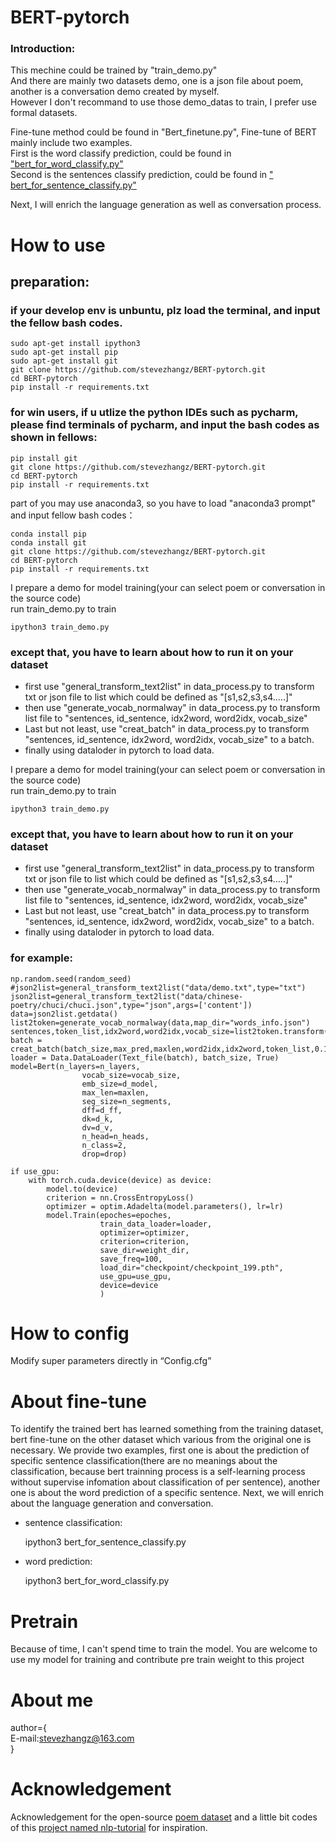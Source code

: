 # BERT-pytorch

### Introduction:

This mechine could be trained by "train_demo.py"    
  And there are mainly two datasets demo, one is a json file about poem, another is a conversation demo created by myself.    
  However I don't recommand to use those demo_datas to train, I prefer use formal datasets.   

Fine-tune method could be found in "Bert_finetune.py", Fine-tune of BERT mainly include two examples.   
  First is the word classify prediction, could be found in ["bert_for_word_classify.py"](https://codechina.csdn.net/captainAAAjohn/BERT-pytorch/-/blob/main/bert_for_word_classify.py)    
  Second is the sentences classify prediction, could be found in [" bert_for_sentence_classify.py"](https://codechina.csdn.net/captainAAAjohn/BERT-pytorch/-/blob/main/bert_for_sentence_classify.py)   

Next, I will enrich the language generation as well as conversation process.    

# How to use

## preparation:
### if your develop env is unbuntu, plz load the terminal, and input the fellow bash codes.

    sudo apt-get install ipython3
    sudo apt-get install pip
    sudo apt-get install git
    git clone https://github.com/stevezhangz/BERT-pytorch.git
    cd BERT-pytorch
    pip install -r requirements.txt 
   
### for win users, if u utlize the python IDEs such as pycharm, please find terminals of pycharm, and input the bash codes as shown in fellows:

    pip install git
    git clone https://github.com/stevezhangz/BERT-pytorch.git
    cd BERT-pytorch
    pip install -r requirements.txt 

part of you may use anaconda3, so you have to load "anaconda3 prompt" and input fellow bash codes：

	conda install pip
    conda install git
    git clone https://github.com/stevezhangz/BERT-pytorch.git
    cd BERT-pytorch
    pip install -r requirements.txt 
    
I prepare a demo for model training(your can select poem or conversation in the source code)    
run train_demo.py to train
  
    ipython3 train_demo.py

### except that, you have to learn about how to run it on your dataset

  - first use "general_transform_text2list" in data_process.py to transform txt or json file to list which could be defined as "[s1,s2,s3,s4.....]"
  - then use "generate_vocab_normalway" in data_process.py to transform list file to "sentences, id_sentence, idx2word, word2idx, vocab_size"
  - Last but not least, use "creat_batch" in data_process.py to transform "sentences, id_sentence, idx2word, word2idx, vocab_size" to a batch.
  - finally using dataloder in pytorch to load data.
    
I prepare a demo for model training(your can select poem or conversation in the source code)    
run train_demo.py to train
  
    ipython3 train_demo.py

### except that, you have to learn about how to run it on your dataset

  - first use "general_transform_text2list" in data_process.py to transform txt or json file to list which could be defined as "[s1,s2,s3,s4.....]"
  - then use "generate_vocab_normalway" in data_process.py to transform list file to "sentences, id_sentence, idx2word, word2idx, vocab_size"
  - Last but not least, use "creat_batch" in data_process.py to transform "sentences, id_sentence, idx2word, word2idx, vocab_size" to a batch.
  - finally using dataloder in pytorch to load data.

### for example:

    np.random.seed(random_seed)
    #json2list=general_transform_text2list("data/demo.txt",type="txt")
    json2list=general_transform_text2list("data/chinese-poetry/chuci/chuci.json",type="json",args=['content'])
    data=json2list.getdata()
    list2token=generate_vocab_normalway(data,map_dir="words_info.json")
    sentences,token_list,idx2word,word2idx,vocab_size=list2token.transform()
    batch = creat_batch(batch_size,max_pred,maxlen,word2idx,idx2word,token_list,0.15)
    loader = Data.DataLoader(Text_file(batch), batch_size, True)
    model=Bert(n_layers=n_layers,
                    vocab_size=vocab_size,
                    emb_size=d_model,
                    max_len=maxlen,
                    seg_size=n_segments,
                    dff=d_ff,
                    dk=d_k,
                    dv=d_v,
                    n_head=n_heads,
                    n_class=2,
                    drop=drop)

    if use_gpu:
        with torch.cuda.device(device) as device:
            model.to(device)
            criterion = nn.CrossEntropyLoss()
            optimizer = optim.Adadelta(model.parameters(), lr=lr)
            model.Train(epoches=epoches,
                        train_data_loader=loader,
                        optimizer=optimizer,
                        criterion=criterion,
                        save_dir=weight_dir,
                        save_freq=100,
                        load_dir="checkpoint/checkpoint_199.pth",
                        use_gpu=use_gpu,
                        device=device
                        )


# How to config
Modify super parameters directly in “Config.cfg”

# About fine-tune
To identify the trained bert has learned something from the training dataset, bert fine-tune on the other dataset which various from the original one is necessary. We provide two examples, first one is about the prediction of specific sentence classification(there are no meanings about the classification, because bert trainning process is a self-learning process without supervise infomation about classification of per sentence), another one is about the word prediction of a specific sentence.
Next, we will enrich about the language generation and conversation.

- sentence classification:

    ipython3  bert_for_sentence_classify.py
    
- word prediction:

    ipython3  bert_for_word_classify.py


# Pretrain
Because of time, I can't spend time to train the model. You are welcome to use my model for training and contribute pre train weight to this project

# About me
author={        
  E-mail:stevezhangz@163.com        
}

# Acknowledgement
Acknowledgement for the open-source [poem dataset](https://github.com/chinese-poetry/chinese-poetry) and a little bit codes of this [project named nlp-tutorial](https://codechina.csdn.net/mirrors/wmathor/nlp-tutorial/-/tree/master/5-2.BERT) for inspiration.



    
